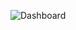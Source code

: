 
![Dashboard](https://app.powerbi.com/view?r=eyJrIjoiM2VkZjZlYjctYjYyNC00M2Q1LTliZWUtZWJjOWRkNTk5Y2I2IiwidCI6ImRmODY3OWNkLWE4MGUtNDVkOC05OWFjLWM4M2VkN2ZmOTVhMCJ9)
